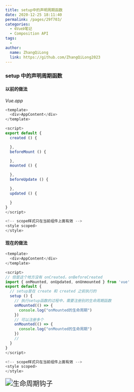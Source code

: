 ```yaml
---
title: setup中的声明周期函数
date: 2020-12-25 18:11:40
permalink: /pages/29f703/
categories:
  - 《Vue》笔记
  - Composition API
tags:
  -
author:
  name: ZhangQiLong
  link: https://github.com/ZhangQiLong2023
---
```


### setup 中的声明周期函数

#### 以前的做法

_Vue.app_

```javascript
<template>
  <div>AppContent</div>
</template>

<script>
export default {
  created () {

  },
  beforeMount () {

  },
  mounted () {

  },
  beforeUpdate () {

  },
  updated () {

  }
}
</script>

<!-- scope样式只在当前组件上面有效 -->
<style scoped>
</style>
```

#### 现在的做法

```javascript
<template>
  <div>AppContent</div>
</template>

<script>
// 但是这个地方没有 onCreated，onBeforeCreated
import { onMounted, onUpdated, onUnmounted } from 'vue'
export default {
  // setup是在 create 和 created 之前执行的
  setup () {
    // 执行setup函数的过程中，需要注册别的生命周期函数
    onMounted(() => {
      console.log("onMounted的生命周期")
    })
    // 可以注册多个
    onMounted(() => {
      console.log("onMounted的生命周期")
    })
    //
  }
}
</script>

<!-- scope样式只在当前组件上面有效 -->
<style scoped>
</style>
```

<img src="https://github.com/ZhangQiLong2023/images/blob/master/qlBlog_images/Vue%E5%9F%BA%E7%A1%80/26_Composition%20API/01_setup%E5%87%BD%E6%95%B0%E7%9A%84%E5%8F%82%E6%95%B0.assets/%E5%A3%B0%E6%98%8E%E5%91%A8%E6%9C%9F%E9%92%A9%E5%AD%90.png?raw=true" alt="生命周期钩子" style="zoom:150%;" />
